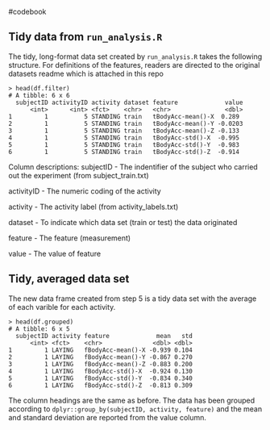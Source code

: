 #codebook

## Tidy data from `run_analysis.R`

The tidy, long-format data set created by `run_analysis.R` takes the following structure. For definitions of the features, readers are directed to the original datasets readme which is attached in this repo

```
> head(df.filter)
# A tibble: 6 x 6
  subjectID activityID activity dataset feature             value
      <int>      <int> <fct>    <chr>   <chr>               <dbl>
1         1          5 STANDING train   tBodyAcc-mean()-X  0.289 
2         1          5 STANDING train   tBodyAcc-mean()-Y -0.0203
3         1          5 STANDING train   tBodyAcc-mean()-Z -0.133 
4         1          5 STANDING train   tBodyAcc-std()-X  -0.995 
5         1          5 STANDING train   tBodyAcc-std()-Y  -0.983 
6         1          5 STANDING train   tBodyAcc-std()-Z  -0.914 
```

Column descriptions:
subjectID - The indentifier of the subject who carried out the experiment (from subject_train.txt)

activityID - The numeric coding of the activity

activity - The activity label (from activity_labels.txt)

dataset - To indicate which data set (train or test) the data originated

feature - The feature (measurement)

value - The value of feature


## Tidy, averaged data set


The new data frame created from step 5 is a tidy data set with the average of each varible for each activity.

```
> head(df.grouped)
# A tibble: 6 x 5
  subjectID activity feature             mean   std
      <int> <fct>    <chr>              <dbl> <dbl>
1         1 LAYING   fBodyAcc-mean()-X -0.939 0.104
2         1 LAYING   fBodyAcc-mean()-Y -0.867 0.270
3         1 LAYING   fBodyAcc-mean()-Z -0.883 0.200
4         1 LAYING   fBodyAcc-std()-X  -0.924 0.130
5         1 LAYING   fBodyAcc-std()-Y  -0.834 0.340
6         1 LAYING   fBodyAcc-std()-Z  -0.813 0.309
```

The column headings are the same as before. The data has been grouped according to ``dplyr::group_by(subjectID, activity, feature)`` and the mean and standard deviation are reported from the value column.

